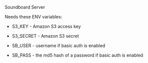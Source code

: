 Soundboard Server

Needs these ENV variables:

  - S3_KEY - Amazon S3 access key
  - S3_SECRET - Amazon S3 secret

  - SB_USER - username if basic auth is enabled
  - SB_PASS - the md5 hash of a password if basic auth is enabled

